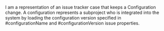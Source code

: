 I am a representation of an issue tracker case that keeps a Configuration change. 
A configuration represents a subproject who is integrated into the system by loading the configuration version specified in #configurationName and #configurationVersion issue properties. 
